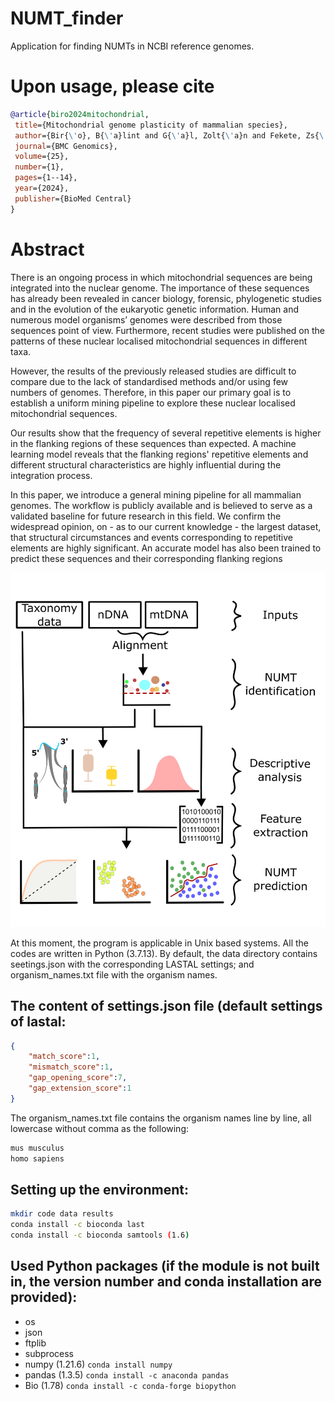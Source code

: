 # NUMT_finder
 Application for finding NUMTs in NCBI reference genomes.

 # Upon usage, please cite
 ``` bib
 @article{biro2024mitochondrial,
  title={Mitochondrial genome plasticity of mammalian species},
  author={Bir{\'o}, B{\'a}lint and G{\'a}l, Zolt{\'a}n and Fekete, Zs{\'o}fia and Klecska, Eszter and Hoffmann, Orsolya Ivett},
  journal={BMC Genomics},
  volume={25},
  number={1},
  pages={1--14},
  year={2024},
  publisher={BioMed Central}
}
 ```

 # Abstract
There is an ongoing process in which mitochondrial sequences are being integrated into the nuclear genome. The importance of these sequences has already been revealed in cancer biology, forensic, phylogenetic studies and in the evolution of the eukaryotic genetic information. Human and numerous model organisms’ genomes were described from those sequences point of view. Furthermore, recent studies were published on the patterns of these nuclear localised mitochondrial sequences in different taxa.

However, the results of the previously released studies are difficult to compare due to the lack of standardised methods and/or using few numbers of genomes. Therefore, in this paper our primary goal is to establish a uniform mining pipeline to explore these nuclear localised mitochondrial sequences.

Our results show that the frequency of several repetitive elements is higher in the flanking regions of these sequences than expected. A machine learning model reveals that the flanking regions' repetitive elements and different structural characteristics are highly influential during the integration process.

In this paper, we introduce a general mining pipeline for all mammalian genomes. The workflow is publicly available and is believed to serve as a validated baseline for future research in this field. We confirm the widespread opinion, on - as to our current knowledge - the largest dataset, that structural circumstances and events corresponding to repetitive elements are highly significant. An accurate model has also been trained to predict these sequences and their corresponding flanking regions

![graphical_abstract](/data/fig6.png)

 At this moment, the program is applicable in Unix based systems. All the codes are written in Python (3.7.13). By default, the data directory contains seetings.json with the corresponding LASTAL settings; and organism_names.txt file with the organism names.

The content of settings.json file (default settings of lastal:
---
```json
{
	"match_score":1,
	"mismatch_score":1,
	"gap_opening_score":7,
	"gap_extension_score":1
}
```

The organism_names.txt file contains the organism names line by line, all lowercase without comma as the following:
```txt
mus musculus
homo sapiens
```

 Setting up the environment:
---
```bash
mkdir code data results
conda install -c bioconda last 
conda install -c bioconda samtools (1.6)
```

Used Python packages (if the module is not built in, the version number and conda installation are provided):
---
- os
- json
- ftplib
- subprocess
- numpy (1.21.6) `conda install numpy`
- pandas (1.3.5) `conda install -c anaconda pandas`
- Bio (1.78) `conda install -c conda-forge biopython`
